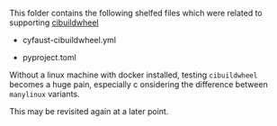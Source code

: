 This folder contains the following shelfed files which were related to supporting [cibuildwheel](https://cibuildwheel.readthedocs.io/en/stable/)

- cyfaust-cibuildwheel.yml

- pyproject.toml

Without a linux machine with docker installed, testing `cibuildwheel` becomes a huge pain, especially c onsidering the difference between `manylinux` variants.

This may be revisited again at a later point.